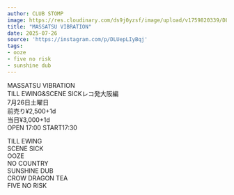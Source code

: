 ```yaml
---
author: CLUB STOMP
image: https://res.cloudinary.com/ds9j0yzsf/image/upload/v1759820339/DLUepLIyBqj.jpg
title: "MASSATSU VIBRATION"
date: 2025-07-26
source: 'https://instagram.com/p/DLUepLIyBqj'
tags:
- ooze
- five no risk
- sunshine dub
---
```

MASSATSU VIBRATION<br>
TILL EWING&SCENE SICKレコ発大阪編<br>
7月26日土曜日<br>
前売り¥2,500+1d<br>
当日¥3,000+1d<br>
OPEN 17:00 START17:30

TILL EWING<br>
SCENE SICK<br>
OOZE<br>
NO COUNTRY<br>
SUNSHINE DUB<br>
CROW DRAGON TEA<br>
FIVE NO RISK